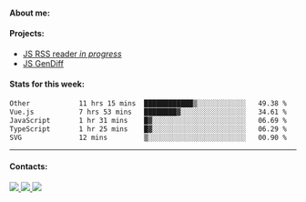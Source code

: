 #### About me:

#### Projects:
- [JS RSS reader *in progress*](https://github.com/GKoil/frontend-project-lvl3)
- [JS GenDiff](https://github.com/GKoil/GenDiff)

#### Stats for this week:
<!--START_SECTION:waka-->

```txt
Other            11 hrs 15 mins  ████████████▒░░░░░░░░░░░░   49.38 %
Vue.js           7 hrs 53 mins   ████████▓░░░░░░░░░░░░░░░░   34.61 %
JavaScript       1 hr 31 mins    █▓░░░░░░░░░░░░░░░░░░░░░░░   06.69 %
TypeScript       1 hr 25 mins    █▓░░░░░░░░░░░░░░░░░░░░░░░   06.29 %
SVG              12 mins         ▒░░░░░░░░░░░░░░░░░░░░░░░░   00.90 %
```

<!--END_SECTION:waka-->
---
#### Contacts:

<a target='_blank' title='LinkedIn' href="https://www.linkedin.com/in/gkoil/">
  <img src="https://img.shields.io/badge/LinkedIn-0077B5?style=for-the-badge&logo=linkedin&logoColor=white" />
</a>
<a target='_blank' title='Telegram' href="https://t.me/gkoil">
  <img src="https://img.shields.io/badge/Telegram-2CA5E0?style=for-the-badge&logo=telegram&logoColor=white" />
</a>
<a target='_blank' title='Gmail' href="mailto: gk.grigorev@gmail.com">
  <img src="https://img.shields.io/badge/Gmail-D14836?style=for-the-badge&logo=gmail&logoColor=white" />
</a>

